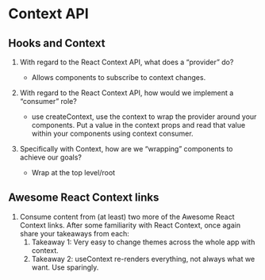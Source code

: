 # Context API

## Hooks and Context

1. With regard to the React Context API, what does a “provider” do?

   - Allows components to subscribe to context changes.

2. With regard to the React Context API, how would we implement a “consumer” role?

   - use createContext, use the context to wrap the provider around your components. Put a value in the context props and read that value within your components using context consumer.

3. Specifically with Context, how are we “wrapping” components to achieve our goals?

   - Wrap at the top level/root

## Awesome React Context links

1. Consume content from (at least) two more of the Awesome React Context links. After some familiarity with React Context, once again share your takeaways from each:
   1. Takeaway 1: Very easy to change themes across the whole app with context.
   2. Takeaway 2: useContext re-renders everything, not always what we want. Use sparingly.
